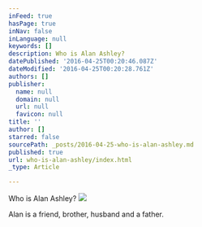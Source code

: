 ```yaml
---
inFeed: true
hasPage: true
inNav: false
inLanguage: null
keywords: []
description: Who is Alan Ashley?
datePublished: '2016-04-25T00:20:46.087Z'
dateModified: '2016-04-25T00:20:28.761Z'
authors: []
publisher:
  name: null
  domain: null
  url: null
  favicon: null
title: ''
author: []
starred: false
sourcePath: _posts/2016-04-25-who-is-alan-ashley.md
published: true
url: who-is-alan-ashley/index.html
_type: Article

---
```

Who is Alan Ashley?
![](https://the-grid-user-content.s3-us-west-2.amazonaws.com/e25bd58b-9a64-4cc2-9871-4ecd5db22967.jpg)

Alan is a friend, brother, husband and a father.